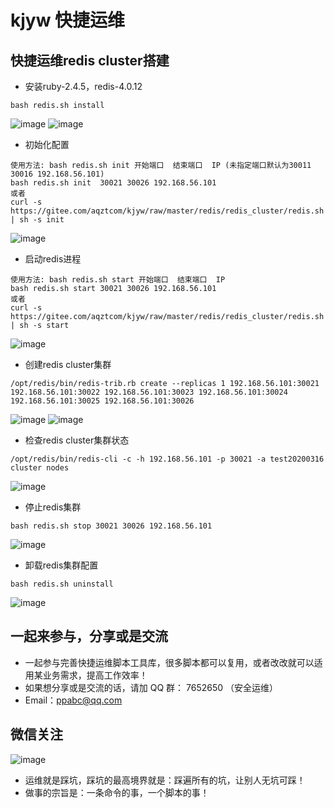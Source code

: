 # kjyw 快捷运维


## 快捷运维redis cluster搭建
- 安装ruby-2.4.5，redis-4.0.12
```
bash redis.sh install
```
![image](https://gitee.com/aqztcom/kjyw/raw/master/images/redis_cluster1.png)
![image](https://gitee.com/aqztcom/kjyw/raw/master/images/redis_cluster2.png)

- 初始化配置
```
使用方法: bash redis.sh init 开始端口  结束端口  IP (未指定端口默认为30011 30016 192.168.56.101)
bash redis.sh init  30021 30026 192.168.56.101
或者
curl -s https://gitee.com/aqztcom/kjyw/raw/master/redis/redis_cluster/redis.sh | sh -s init
```
![image](https://gitee.com/aqztcom/kjyw/raw/master/images/redis_cluster3.png)

- 启动redis进程
```
使用方法: bash redis.sh start 开始端口  结束端口  IP
bash redis.sh start 30021 30026 192.168.56.101
或者
curl -s https://gitee.com/aqztcom/kjyw/raw/master/redis/redis_cluster/redis.sh | sh -s start
```
![image](https://gitee.com/aqztcom/kjyw/raw/master/images/redis_cluster4.png)

- 创建redis cluster集群
```
/opt/redis/bin/redis-trib.rb create --replicas 1 192.168.56.101:30021 192.168.56.101:30022 192.168.56.101:30023 192.168.56.101:30024 192.168.56.101:30025 192.168.56.101:30026
```
![image](https://gitee.com/aqztcom/kjyw/raw/master/images/redis_cluster5.png)
![image](https://gitee.com/aqztcom/kjyw/raw/master/images/redis_cluster6.png)

- 检查redis cluster集群状态
```
/opt/redis/bin/redis-cli -c -h 192.168.56.101 -p 30021 -a test20200316 cluster nodes
```
![image](https://gitee.com/aqztcom/kjyw/raw/master/images/redis_cluster7.png)

- 停止redis集群
```
bash redis.sh stop 30021 30026 192.168.56.101
```
![image](https://gitee.com/aqztcom/kjyw/raw/master/images/redis_cluster8.png)

- 卸载redis集群配置
```
bash redis.sh uninstall
```
![image](https://gitee.com/aqztcom/kjyw/raw/master/images/redis_cluster9.png)



## 一起来参与，分享或是交流
- 一起参与完善快捷运维脚本工具库，很多脚本都可以复用，或者改改就可以适用某业务需求，提高工作效率！
- 如果想分享或是交流的话，请加 QQ 群： 7652650 （安全运维）
- Email：ppabc@qq.com


## 微信关注

![image](https://gitee.com/aqztcom/kjyw/raw/master/images/aqzt.jpg)

- 运维就是踩坑，踩坑的最高境界就是：踩遍所有的坑，让别人无坑可踩！
- 做事的宗旨是：一条命令的事，一个脚本的事！

